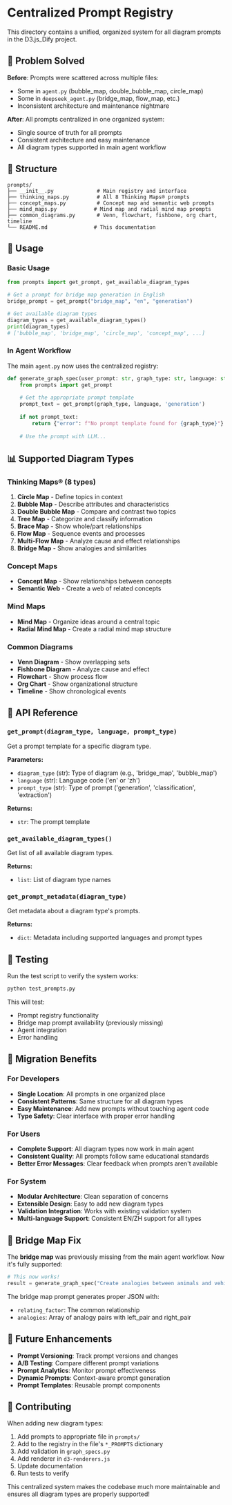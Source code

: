 # Centralized Prompt Registry

This directory contains a unified, organized system for all diagram prompts in the D3.js_Dify project.

## 🎯 Problem Solved

**Before**: Prompts were scattered across multiple files:
- Some in `agent.py` (bubble_map, double_bubble_map, circle_map)
- Some in `deepseek_agent.py` (bridge_map, flow_map, etc.)
- Inconsistent architecture and maintenance nightmare

**After**: All prompts centralized in one organized system:
- Single source of truth for all prompts
- Consistent architecture and easy maintenance
- All diagram types supported in main agent workflow

## 📁 Structure

```
prompts/
├── __init__.py              # Main registry and interface
├── thinking_maps.py         # All 8 Thinking Maps® prompts
├── concept_maps.py          # Concept map and semantic web prompts
├── mind_maps.py            # Mind map and radial mind map prompts
├── common_diagrams.py       # Venn, flowchart, fishbone, org chart, timeline
└── README.md               # This documentation
```

## 🚀 Usage

### Basic Usage

```python
from prompts import get_prompt, get_available_diagram_types

# Get a prompt for bridge map generation in English
bridge_prompt = get_prompt("bridge_map", "en", "generation")

# Get available diagram types
diagram_types = get_available_diagram_types()
print(diagram_types)
# ['bubble_map', 'bridge_map', 'circle_map', 'concept_map', ...]
```

### In Agent Workflow

The main `agent.py` now uses the centralized registry:

```python
def generate_graph_spec(user_prompt: str, graph_type: str, language: str = 'zh') -> dict:
    from prompts import get_prompt
    
    # Get the appropriate prompt template
    prompt_text = get_prompt(graph_type, language, 'generation')
    
    if not prompt_text:
        return {"error": f"No prompt template found for {graph_type}"}
    
    # Use the prompt with LLM...
```

## 📊 Supported Diagram Types

### Thinking Maps® (8 types)
1. **Circle Map** - Define topics in context
2. **Bubble Map** - Describe attributes and characteristics  
3. **Double Bubble Map** - Compare and contrast two topics
4. **Tree Map** - Categorize and classify information
5. **Brace Map** - Show whole/part relationships
6. **Flow Map** - Sequence events and processes
7. **Multi-Flow Map** - Analyze cause and effect relationships
8. **Bridge Map** - Show analogies and similarities

### Concept Maps
- **Concept Map** - Show relationships between concepts
- **Semantic Web** - Create a web of related concepts

### Mind Maps
- **Mind Map** - Organize ideas around a central topic
- **Radial Mind Map** - Create a radial mind map structure

### Common Diagrams
- **Venn Diagram** - Show overlapping sets
- **Fishbone Diagram** - Analyze cause and effect
- **Flowchart** - Show process flow
- **Org Chart** - Show organizational structure
- **Timeline** - Show chronological events

## 🔧 API Reference

### `get_prompt(diagram_type, language, prompt_type)`

Get a prompt template for a specific diagram type.

**Parameters:**
- `diagram_type` (str): Type of diagram (e.g., 'bridge_map', 'bubble_map')
- `language` (str): Language code ('en' or 'zh')
- `prompt_type` (str): Type of prompt ('generation', 'classification', 'extraction')

**Returns:**
- `str`: The prompt template

### `get_available_diagram_types()`

Get list of all available diagram types.

**Returns:**
- `list`: List of diagram type names

### `get_prompt_metadata(diagram_type)`

Get metadata about a diagram type's prompts.

**Returns:**
- `dict`: Metadata including supported languages and prompt types

## 🧪 Testing

Run the test script to verify the system works:

```bash
python test_prompts.py
```

This will test:
- Prompt registry functionality
- Bridge map prompt availability (previously missing)
- Agent integration
- Error handling

## 🔄 Migration Benefits

### For Developers
- **Single Location**: All prompts in one organized place
- **Consistent Patterns**: Same structure for all diagram types
- **Easy Maintenance**: Add new prompts without touching agent code
- **Type Safety**: Clear interface with proper error handling

### For Users
- **Complete Support**: All diagram types now work in main agent
- **Consistent Quality**: All prompts follow same educational standards
- **Better Error Messages**: Clear feedback when prompts aren't available

### For System
- **Modular Architecture**: Clean separation of concerns
- **Extensible Design**: Easy to add new diagram types
- **Validation Integration**: Works with existing validation system
- **Multi-language Support**: Consistent EN/ZH support for all types

## 🎉 Bridge Map Fix

The **bridge map** was previously missing from the main agent workflow. Now it's fully supported:

```python
# This now works!
result = generate_graph_spec("Create analogies between animals and vehicles", "bridge_map", "en")
```

The bridge map prompt generates proper JSON with:
- `relating_factor`: The common relationship
- `analogies`: Array of analogy pairs with left_pair and right_pair

## 🔮 Future Enhancements

- **Prompt Versioning**: Track prompt versions and changes
- **A/B Testing**: Compare different prompt variations
- **Prompt Analytics**: Monitor prompt effectiveness
- **Dynamic Prompts**: Context-aware prompt generation
- **Prompt Templates**: Reusable prompt components

## 📝 Contributing

When adding new diagram types:

1. Add prompts to appropriate file in `prompts/`
2. Add to the registry in the file's `*_PROMPTS` dictionary
3. Add validation in `graph_specs.py`
4. Add renderer in `d3-renderers.js`
5. Update documentation
6. Run tests to verify

This centralized system makes the codebase much more maintainable and ensures all diagram types are properly supported! 